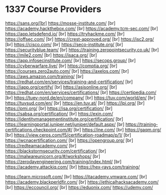 # 1337 Course Providers

https://sans.org/[br]
https://mosse-institute.com/ [br]
https://academy.hackthebox.com/ [br]
https://academy.tcm-sec.com/ [br]
https://app.letsdefend.io/ [br]
https://tryhackme.com/ [br]
https://offsec.com/ [br]
https://crest-approved.org/ [br]
https://isc2.org/ [br]
https://cisco.com/ [br]
https://seco-institute.org/ [br]
https://securityblue.team/ [br]
https://training.zeropointsecurity.co.uk/ [br]
https://mile2.com/ [br]
https://isaca.org/ [br]
https://app.infosecinstitute.com/ [br]
https://secops.group/ [br]
https://cyberwarfare.live/ [br]
https://comptia.org/ [br]
https://courses.zero2auto.com/ [br]
https://axelos.com/ [br]
https://aws.amazon.com/training/ [br]
https://redhat.com/en/services/training-and-certification/ [br]
https://iapp.org/certify/ [br]
https://asisonline.org/ [br]
https://redhat.com/en/services/certifications/ [br]
https://certipedia.com/ [br]
https://tuev-nord.de/en/company/ [br]
https://tuv.com/world/en/ [br]
https://tuvsud.com/en/ [br]
https://en.tuv.at/ [br]
https://lpi.org/ [br]
https://pmi.org/ [br]
https://isa.org/certification/ [br]
https://sabsa.org/certification/ [br]
https://exin.com/
https://identitymanagementinstitute.org/certification/ [br]
https://learningportal.juniper.net/juniper/default.aspx/ [br]
https://training-certifications.checkpoint.com/#/ [br]
https://ine.com/ [br]
https://gaqm.org/ [br]
https://view.ceros.com/f5/certification-roadmap/p/1/ [br]
https://wcnacertification.com/ [br]
https://opengroup.org/ [br]
https://redteamacademy.com/ [br]
https://blackstormsecurity.com/certification/ [br]
https://malwareunicorn.org/#/workshops/ [br]
https://zerodayengineering.com/training/index.html/ [br]
https://academy.attackiq.com/ [br]
https://hex-rays.com/training/









https://learn.microsoft.com/ [br]
https://itacademy.vmware.com/ [br]
https://academy.blackperldfir.com/ [br]
https://ethicalhacksacademy.com/ [br]
https://eccouncil.org/ [br]
https://eduonix.com/
https://udemy.com/
